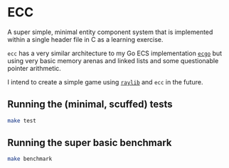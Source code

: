# ECC
A super simple, minimal entity component system that is implemented within a single header file in C as a learning exercise.

`ecc` has a very similar architecture to my Go ECS implementation [`ecgo`](https://github.com/Evankj/ecgo) but using very basic memory arenas and linked lists and some questionable pointer arithmetic.

I intend to create a simple game using [`raylib`](https://www.raylib.com/) and `ecc` in the future.

## Running the (minimal, scuffed) tests
```sh
make test
```

## Running the super basic benchmark
```sh
make benchmark
```
